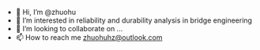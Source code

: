- 👋 Hi, I’m @zhuohu
- 👀 I’m interested in reliability and durability analysis in bridge engineering
- 💞️ I’m looking to collaborate on ...
- 📫 How to reach me zhuohuhz@outlook.com

<!---
zhuohu/zhuohu is a ✨ special ✨ repository because its `README.md` (this file) appears on your GitHub profile.
You can click the Preview link to take a look at your changes.
--->
